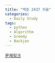 ```yaml
---
title: "백준 2437 저울"
categories:
  - Daily Study
tags:
  - python
  - Algorithm
  - Greedy
  - Backjon
---
```



[문제링크](https://www.acmicpc.net/problem/2437)


<script src="https://gist.github.com/02587181d3d3e16583f9af7d6a4d2211.js"></script>